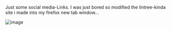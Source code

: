 

Just some social media-Links. I was just bored so modified the lintree-kinda site i made into my firefox new tab window...

![image](https://user-images.githubusercontent.com/94543623/165709691-74139dd6-67d8-41d8-95bf-5e798f49e550.png)



